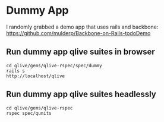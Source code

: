 
# Dummy App

I randomly grabbed a demo app that uses rails and backbone:
https://github.com/mulderp/Backbone-on-Rails-todoDemo


## Run dummy app qlive suites in browser
```
cd qlive/gems/qlive-rspec/spec/dummy
rails s
http://localhost/qlive
```

## Run dummy app qlive suites headlessly
```
cd qlive/gems/qlive-rspec
rspec spec/qunits
```

